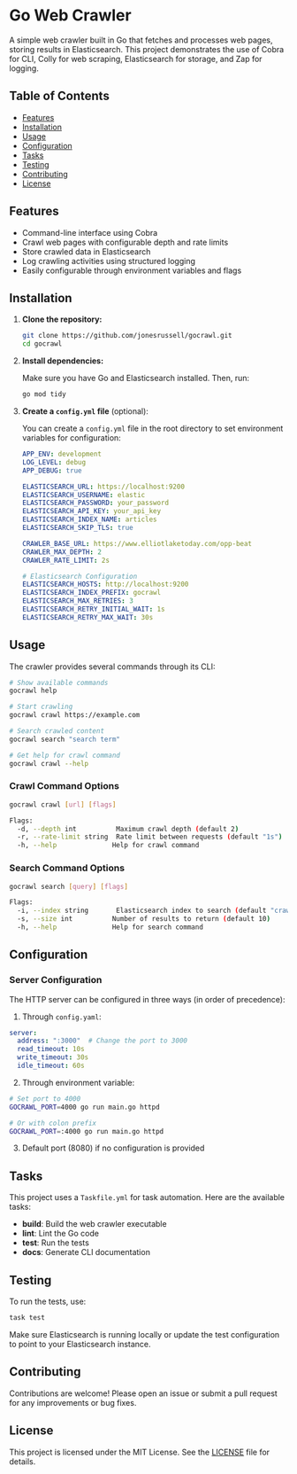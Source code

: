 # Go Web Crawler

A simple web crawler built in Go that fetches and processes web pages, storing results in Elasticsearch. This project demonstrates the use of Cobra for CLI, Colly for web scraping, Elasticsearch for storage, and Zap for logging.

## Table of Contents

- [Features](#features)
- [Installation](#installation)
- [Usage](#usage)
- [Configuration](#configuration)
- [Tasks](#tasks)
- [Testing](#testing)
- [Contributing](#contributing)
- [License](#license)

## Features

- Command-line interface using Cobra
- Crawl web pages with configurable depth and rate limits
- Store crawled data in Elasticsearch
- Log crawling activities using structured logging
- Easily configurable through environment variables and flags

## Installation

1. **Clone the repository:**

   ```bash
   git clone https://github.com/jonesrussell/gocrawl.git
   cd gocrawl
   ```

2. **Install dependencies:**

   Make sure you have Go and Elasticsearch installed. Then, run:

   ```bash
   go mod tidy
   ```

3. **Create a `config.yml` file** (optional):

   You can create a `config.yml` file in the root directory to set environment variables for configuration:

   ```yaml
   APP_ENV: development
   LOG_LEVEL: debug
   APP_DEBUG: true

   ELASTICSEARCH_URL: https://localhost:9200
   ELASTICSEARCH_USERNAME: elastic
   ELASTICSEARCH_PASSWORD: your_password
   ELASTICSEARCH_API_KEY: your_api_key
   ELASTICSEARCH_INDEX_NAME: articles
   ELASTICSEARCH_SKIP_TLS: true

   CRAWLER_BASE_URL: https://www.elliotlaketoday.com/opp-beat
   CRAWLER_MAX_DEPTH: 2
   CRAWLER_RATE_LIMIT: 2s

   # Elasticsearch Configuration
   ELASTICSEARCH_HOSTS: http://localhost:9200
   ELASTICSEARCH_INDEX_PREFIX: gocrawl
   ELASTICSEARCH_MAX_RETRIES: 3
   ELASTICSEARCH_RETRY_INITIAL_WAIT: 1s
   ELASTICSEARCH_RETRY_MAX_WAIT: 30s
   ```

## Usage

The crawler provides several commands through its CLI:

```bash
# Show available commands
gocrawl help

# Start crawling
gocrawl crawl https://example.com

# Search crawled content
gocrawl search "search term"

# Get help for crawl command
gocrawl crawl --help
```

### Crawl Command Options

```bash
gocrawl crawl [url] [flags]

Flags:
  -d, --depth int          Maximum crawl depth (default 2)
  -r, --rate-limit string  Rate limit between requests (default "1s")
  -h, --help              Help for crawl command
```

### Search Command Options

```bash
gocrawl search [query] [flags]

Flags:
  -i, --index string       Elasticsearch index to search (default "crawled_pages")
  -s, --size int          Number of results to return (default 10)
  -h, --help              Help for search command
```

## Configuration

### Server Configuration

The HTTP server can be configured in three ways (in order of precedence):

1. Through `config.yaml`:
```yaml
server:
  address: ":3000"  # Change the port to 3000
  read_timeout: 10s
  write_timeout: 30s
  idle_timeout: 60s
```

2. Through environment variable:
```bash
# Set port to 4000
GOCRAWL_PORT=4000 go run main.go httpd

# Or with colon prefix
GOCRAWL_PORT=:4000 go run main.go httpd
```

3. Default port (8080) if no configuration is provided

## Tasks

This project uses a `Taskfile.yml` for task automation. Here are the available tasks:

- **build**: Build the web crawler executable
- **lint**: Lint the Go code
- **test**: Run the tests
- **docs**: Generate CLI documentation

## Testing

To run the tests, use:

```bash
task test
```

Make sure Elasticsearch is running locally or update the test configuration to point to your Elasticsearch instance.

## Contributing

Contributions are welcome! Please open an issue or submit a pull request for any improvements or bug fixes.

## License

This project is licensed under the MIT License. See the [LICENSE](LICENSE) file for details.
